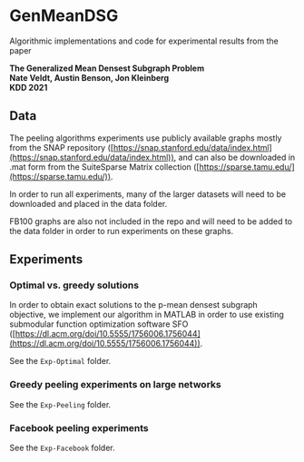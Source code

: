 # GenMeanDSG
Algorithmic implementations and code for experimental results from the paper

**The Generalized Mean Densest Subgraph Problem  
Nate Veldt, Austin Benson, Jon Kleinberg  
KDD 2021**

## Data

The peeling algorithms experiments use publicly available graphs mostly from the SNAP repository ([https://snap.stanford.edu/data/index.html](https://snap.stanford.edu/data/index.html)),
and can also be downloaded in .mat form from the 
SuiteSparse Matrix collection ([https://sparse.tamu.edu/](https://sparse.tamu.edu/)).

In order to run all experiments, many of the larger datasets will need to be downloaded and placed in the data folder.

FB100 graphs are also not included in the repo and will need to be added to the data folder in order to run experiments on these graphs.

## Experiments

### Optimal vs. greedy solutions

In order to obtain exact solutions to the p-mean densest subgraph objective, we implement our algorithm in MATLAB in order to use existing submodular function optimization software SFO ([https://dl.acm.org/doi/10.5555/1756006.1756044](https://dl.acm.org/doi/10.5555/1756006.1756044)).

See the ``Exp-Optimal`` folder.

### Greedy peeling experiments on large networks

See the ``Exp-Peeling`` folder.

### Facebook peeling experiments

See the ``Exp-Facebook`` folder.